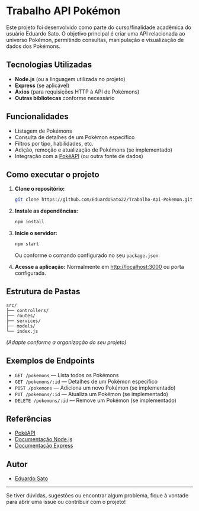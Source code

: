 # Trabalho API Pokémon

Este projeto foi desenvolvido como parte do curso/finalidade acadêmica do usuário Eduardo Sato. O objetivo principal é criar uma API relacionada ao universo Pokémon, permitindo consultas, manipulação e visualização de dados dos Pokémons.

## Tecnologias Utilizadas

- **Node.js** (ou a linguagem utilizada no projeto)
- **Express** (se aplicável)
- **Axios** (para requisições HTTP à API de Pokémons)
- **Outras bibliotecas** conforme necessário

## Funcionalidades

- Listagem de Pokémons
- Consulta de detalhes de um Pokémon específico
- Filtros por tipo, habilidades, etc.
- Adição, remoção e atualização de Pokémons (se implementado)
- Integração com a [PokéAPI](https://pokeapi.co/) (ou outra fonte de dados)

## Como executar o projeto

1. **Clone o repositório:**
   ```bash
   git clone https://github.com/EduardoSato22/Trabalho-Api-Pokemon.git
   ```

2. **Instale as dependências:**
   ```bash
   npm install
   ```

3. **Inicie o servidor:**
   ```bash
   npm start
   ```
   Ou conforme o comando configurado no seu `package.json`.

4. **Acesse a aplicação:**
   Normalmente em [http://localhost:3000](http://localhost:3000) ou porta configurada.

## Estrutura de Pastas

```
src/
├── controllers/
├── routes/
├── services/
├── models/
└── index.js
```
*(Adapte conforme a organização do seu projeto)*

## Exemplos de Endpoints

- `GET /pokemons` — Lista todos os Pokémons
- `GET /pokemons/:id` — Detalhes de um Pokémon específico
- `POST /pokemons` — Adiciona um novo Pokémon (se implementado)
- `PUT /pokemons/:id` — Atualiza um Pokémon (se implementado)
- `DELETE /pokemons/:id` — Remove um Pokémon (se implementado)

## Referências

- [PokéAPI](https://pokeapi.co/)
- [Documentação Node.js](https://nodejs.org/)
- [Documentação Express](https://expressjs.com/pt-br/)

## Autor

- [Eduardo Sato](https://github.com/EduardoSato22)

---

Se tiver dúvidas, sugestões ou encontrar algum problema, fique à vontade para abrir uma issue ou contribuir com o projeto!
